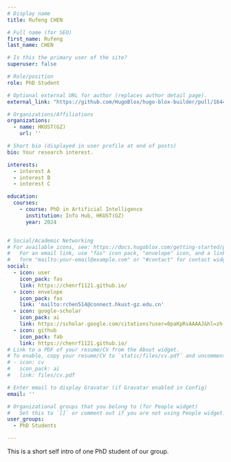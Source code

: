 ```yaml
---
# Display name
title: Rufeng CHEN

# Full name (for SEO)
first_name: Rufeng
last_name: CHEN

# Is this the primary user of the site?
superuser: false

# Role/position
role: PhD Student

# Optional external URL for author (replaces author detail page).
external_link: "https://github.com/HugoBlox/hugo-blox-builder/pull/1644/commits/d832b444ca1b149980d0fd3480cb83ba5a5f7d1d"

# Organizations/Affiliations
organizations:
  - name: HKUST(GZ)
    url: ''

# Short bio (displayed in user profile at end of posts)
bio: Your research interest.

interests:
  - interest A
  - interest B
  - interest C

education:
  courses:
    - course: PhD in Artificial Intelligence
      institution: Info Hub, HKUST(GZ)
      year: 2024


# Social/Academic Networking
# For available icons, see: https://docs.hugoblox.com/getting-started/page-builder/#icons
#   For an email link, use "fas" icon pack, "envelope" icon, and a link in the
#   form "mailto:your-email@example.com" or "#contact" for contact widget.
social:
  - icon: user
    icon_pack: fas
    link: https://chenrf1121.github.io/
  - icon: envelope
    icon_pack: fas
    link: 'mailto:rchen514@connect.hkust-gz.edu.cn'
  - icon: google-scholar
    icon_pack: ai
    link: https://scholar.google.com/citations?user=0paKpRsAAAAJ&hl=zh-CN
  - icon: github
    icon_pack: fab
    link: https://chenrf1121.github.io/
# Link to a PDF of your resume/CV from the About widget.
# To enable, copy your resume/CV to `static/files/cv.pdf` and uncomment the lines below.
# - icon: cv
#   icon_pack: ai
#   link: files/cv.pdf

# Enter email to display Gravatar (if Gravatar enabled in Config)
email: ''

# Organizational groups that you belong to (for People widget)
#   Set this to `[]` or comment out if you are not using People widget.
user_groups:
  - PhD Students

---
```


This is a short self intro of one PhD student of our group.
